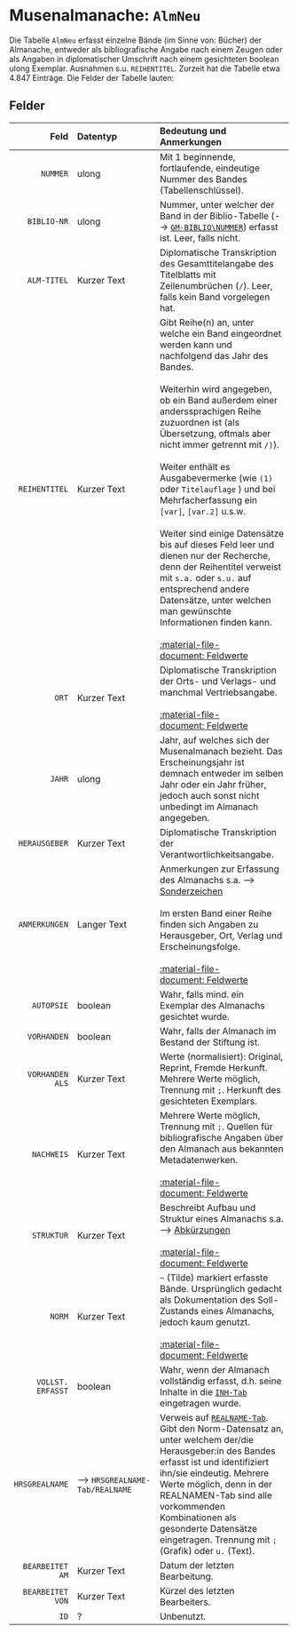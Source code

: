 # Musenalmanache: `AlmNeu`
Die Tabelle `AlmNeu` erfasst einzelne Bände (im Sinne von: Bücher) der Almanache, entweder als bibliografische Angabe nach einem Zeugen oder als Angaben in diplomatischer Umschrift nach einem gesichteten boolean ulong Exemplar. Ausnahmen s.u. `REIHENTITEL`. Zurzeit hat die Tabelle etwa 4.847 Einträge. Die Felder der Tabelle lauten:

## Felder
Feld             |  Datentyp | Bedeutung und Anmerkungen 
----------------:|:----------|:-------------------------
`NUMMER` | ulong | Mit 1 beginnende, fortlaufende, eindeutige Nummer des Bandes (Tabellenschlüssel).
`BIBLIO-NR` | ulong | Nummer, unter welcher der Band in der Biblio-Tabelle (-->&nbsp;[`GM-BIBLIO\NUMMER`](2_biblio.md)) erfasst ist. Leer, falls nicht.
`ALM-TITEL` | Kurzer Text | Diplomatische Transkription des Gesamttitelangabe des Titelblatts mit Zeilenumbrüchen (`/`). Leer, falls kein Band vorgelegen hat.
`REIHENTITEL` | Kurzer Text | Gibt Reihe(n) an, unter welche ein Band eingeordnet werden kann und nachfolgend das Jahr des Bandes. <br><br>Weiterhin wird angegeben, ob ein Band außerdem einer anderssprachigen Reihe zuzuordnen ist (als Übersetzung, oftmals aber nicht immer getrennt mit `/)`). <br><br>Weiter enthält es Ausgabevermerke (wie `(1)` oder `Titelauflage` <!-- TODO -->) und bei Mehrfacherfassung ein `[var]`, `[var.2]` u.s.w. <br><br>Weiter sind einige Datensätze bis auf dieses Feld leer und dienen nur der Recherche, denn der Reihentitel verweist mit `s.a.` oder `s.u.` auf entsprechend andere Datensätze, unter welchen man gewünschte Informationen finden kann.<br><br>[:material-file-document:&nbsp;Feldwerte](../../files/feldwerte/AlmNeu_REIHENTITEL.txt)
`ORT` | Kurzer Text | Diplomatische Transkription der Orts- und Verlags- und manchmal Vertriebsangabe.<br><br>[:material-file-document:&nbsp;Feldwerte](../../files/feldwerte/AlmNeu_ORT.txt)
`JAHR` | ulong | Jahr, auf welches sich der Musenalmanach bezieht. Das Erscheinungsjahr ist demnach entweder im selben Jahr oder ein Jahr früher, jedoch auch sonst nicht unbedingt im Almanach angegeben.
`HERAUSGEBER` | Kurzer Text | Diplomatische Transkription der Verantwortlichkeitsangabe.    
`ANMERKUNGEN` | Langer Text | Anmerkungen zur Erfassung des Almanachs s.a. --> [Sonderzeichen](1_allgemeines.md#symbole)<br><br>Im ersten Band einer Reihe finden sich Angaben zu Herausgeber, Ort, Verlag und Erscheinungsfolge.<br><br>[:material-file-document:&nbsp;Feldwerte](../../files/feldwerte/AlmNeu_ANMERKUNGEN.txt)
`AUTOPSIE` | boolean | Wahr, falls mind. ein Exemplar des Almanachs gesichtet wurde.       
`VORHANDEN` | boolean | Wahr, falls der Almanach im Bestand der Stiftung ist.
`VORHANDEN ALS`  | Kurzer Text | Werte (normalisiert): Original, Reprint, Fremde Herkunft. Mehrere Werte möglich, Trennung mit `;`. Herkunft des gesichteten Exemplars.
`NACHWEIS` | Kurzer Text | Mehrere Werte möglich, Trennung mit `;`. Quellen für bibliografische Angaben über den Almanach aus bekannten Metadatenwerken. <br><br>[:material-file-document:&nbsp;Feldwerte](../../files/feldwerte/AlmNeu_NACHWEIS.txt)
`STRUKTUR` | Kurzer Text | Beschreibt Aufbau und Struktur eines Almanachs s.a. --> [Abkürzungen](1_allgemeines.md#abkürzungen)<br><br>[:material-file-document:&nbsp;Feldwerte](../../files/feldwerte/AlmNeu_STRUKTUR.txt)
`NORM` | Kurzer Text | `~` (Tilde) markiert erfasste Bände. Ursprünglich gedacht als Dokumentation des Soll-Zustands eines Almanachs, jedoch kaum genutzt.<br><br>[:material-file-document:&nbsp;Feldwerte](../../files/feldwerte/AlmNeu_NORM.txt)
`VOLLST. ERFASST`| boolean | Wahr, wenn der Almanach vollständig erfasst, d.h. seine Inhalte in die [`INH-Tab`](3_INH-Tab.md) eingetragen wurde.
`HRSGREALNAME` | -->&nbsp;`HRSGREALNAME-Tab/REALNAME` | Verweis auf [`REALNAME-Tab`](4_REALNAMEN-Tab.md). Gibt den Norm-Datensatz an, unter welchem der/die Herausgeber:in des Bandes erfasst ist und identifiziert ihn/sie eindeutig. Mehrere Werte möglich, denn in der REALNAMEN-Tab sind alle vorkommenden Kombinationen als gesonderte Datensätze eingetragen. Trennung mit `;` (Grafik) oder `u.` (Text).
`BEARBEITET AM` | Kurzer Text | Datum der letzten Bearbeitung.
`BEARBEITET VON` | Kurzer Text | Kürzel des letzten Bearbeiters.
`ID` | ? | Unbenutzt.